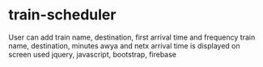 # train-scheduler
User can add train name, destination, first arrival time and frequency
train name, destination, minutes awya and netx arrival time is displayed on screen
used jquery, javascript, bootstrap, firebase
